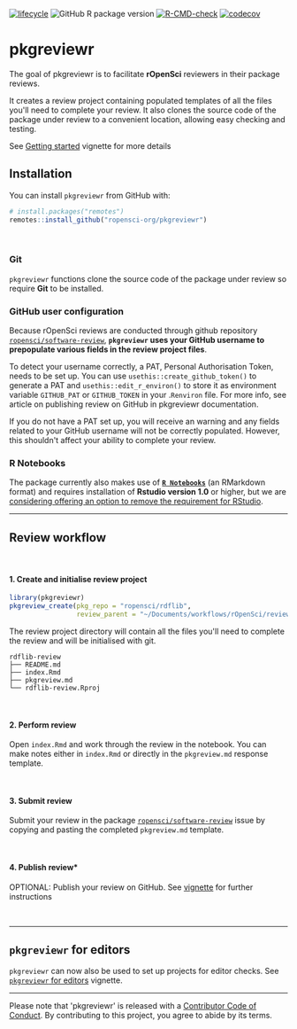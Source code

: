 
<!-- badges: start -->
[![lifecycle](https://img.shields.io/badge/lifecycle-maturing-blue.svg)](https://www.tidyverse.org/lifecycle/#maturing) ![GitHub R package version](https://img.shields.io/github/r-package/v/ropensci-org/pkgreviewr) 
  [![R-CMD-check](https://github.com/ropensci-org/pkgreviewr/workflows/R-CMD-check/badge.svg)](https://github.com/ropensci-org/pkgreviewr/actions)
[![codecov](https://codecov.io/gh/ropensci-org/pkgreviewr/branch/master/graph/badge.svg)](https://codecov.io/gh/ropensci-org/pkgreviewr)
 <!-- badges: end -->
 
# pkgreviewr

The goal of pkgreviewr is to facilitate **rOpenSci** reviewers in their package reviews. 

It creates a review project containing populated templates of all the files you'll need to complete your review. It also clones the source code of the package under review to a convenient location, allowing easy checking and testing.

See [Getting started](vignettes/get_started.Rmd) vignette for more details

## Installation

You can install `pkgreviewr` from GitHub with:


``` r
# install.packages("remotes")
remotes::install_github("ropensci-org/pkgreviewr")
```
<br>

### Git

`pkgreviewr` functions clone the source code of the package under review so require **Git** to be installed. 

### GitHub user configuration

Because rOpenSci reviews are conducted through github repository [`ropensci/software-review`](https://github.com/ropensci/software-review), **`pkgreviewr` uses your GitHub username to prepopulate various fields in the review project files**.

To detect your username correctly, a PAT, Personal Authorisation Token, needs to be set up.
You can use `usethis::create_github_token()` to generate a PAT and `usethis::edit_r_environ()` to store it as environment variable `GITHUB_PAT` or `GITHUB_TOKEN` in your .`Renviron` file. For more info, see article on publishing review on GitHub in pkgreviewr documentation.

If you do not have a PAT set up, you will receive an warning and any fields related to your GitHub username will not be correctly populated. However, this shouldn't affect your ability to complete your review. 


### R Notebooks

The package currently also makes use of [**`R Notebooks`**](https://rmarkdown.rstudio.com/r_notebooks.html) (an RMarkdown format) and requires installation of **Rstudio version 1.0** or higher, but we are [considering offering an option to remove the requirement for RStudio](https://github.com/ropenscilabs/pkgreviewr/issues/64).

***

## Review workflow

<br>

#### 1. Create and initialise review project 

```r
library(pkgreviewr)
pkgreview_create(pkg_repo = "ropensci/rdflib", 
                 review_parent = "~/Documents/workflows/rOpenSci/reviews/")
```

The review project directory will contain all the files you'll need to complete the review and will be initialised with git.

```
rdflib-review
├── README.md
├── index.Rmd
├── pkgreview.md
└── rdflib-review.Rproj
```
<br>

#### 2. Perform review

Open `index.Rmd` and work through the review in the notebook. You can make notes either in `index.Rmd` or directly in the `pkgreview.md` response template.

<br>

#### 3. Submit review

Submit your review in the package [`ropensci/software-review`](https://github.com/ropensci/software-review/issues) issue by copying and pasting the completed `pkgreview.md` template.

<br>

#### 4. Publish review*

OPTIONAL: Publish your review on GitHub. See [vignette](vignettes/publish-review-on-github.Rmd) for further instructions

<br>


***

## `pkgreviewr` for editors 

`pkgreviewr` can now also be used to set up projects for editor checks. See [`pkgreviewr` for editors](articles/editors.html) vignette.


***

Please note that 'pkgreviewr' is released with a [Contributor Code of Conduct](CODE_OF_CONDUCT.md). By contributing to this project, you agree to abide by its terms.
